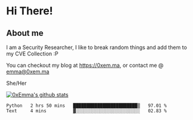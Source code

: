 # Hi There!

## About me
I am a Security Researcher, I like to break random things and add them to my CVE Collection :P 

You can checkout my blog at https://0xem.ma, or contact me @ [emma@0xem.ma](mailto:emma@0xem.ma)

She/Her

[![0xEmma's github stats](https://github-readme-stats.vercel.app/api?username=0xEmma&count_private=true&show_icons=true&theme=dark)](https://github.com/0xEmma)
<!--START_SECTION:waka-->
```text
Python   2 hrs 50 mins   ████████████████████████▒   97.01 % 
Text     4 mins          ▓░░░░░░░░░░░░░░░░░░░░░░░░   02.83 % 
```
<!--END_SECTION:waka-->
